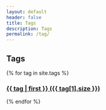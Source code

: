 ```yaml
---
layout: default
header: false
title: Tags
description: Tags
permalink: /tag/
---
```


<section class="flex flex-column mw7 center ph3 ph4-ns f5 f4-ns fw3 lh-copy mb0">
  <h1 class="f5 fw4 lh-title mb0 pb2 bb b--light-gray">Tags</h1>
  {% for tag in site.tags %}
  <article class="f5 lh-copy fw3 bb b--light-gray">
    <a class="link black-80 hover-silver" href="{{ "/tag/" | absolute_url }}{{ tag[0] | slugify }}/">
      <h3 class="f3 fw6 lh-title">{{ tag | first }} <span class="silver f6 f5-ns fw2">&#40;{{ tag[1].size }}&#41;</span></h3>
    </a>
  </article>
  {% endfor %}
</section>
